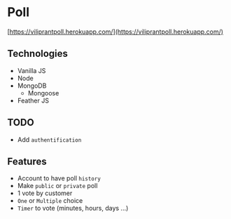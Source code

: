 # Poll

[https://viliprantpoll.herokuapp.com/](https://viliprantpoll.herokuapp.com/)

## Technologies
- Vanilla JS
- Node
- MongoDB
  - Mongoose
- Feather JS

## TODO
- Add `authentification`

## Features
- Account to have poll `history`
- Make `public` or `private` poll
- 1 vote by customer
- `One` or `Multiple` choice
- `Timer` to vote (minutes, hours, days ...)
